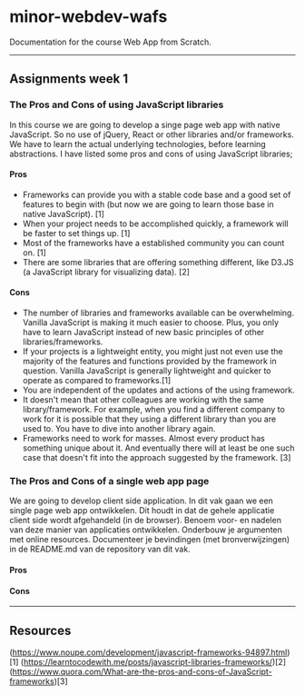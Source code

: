# minor-webdev-wafs

Documentation for the course Web App from Scratch.

***

## Assignments week 1

### The Pros and Cons of using JavaScript libraries
In this course we are going to develop a singe page web app with native JavaScript. So no use of jQuery, React or other libraries and/or frameworks. We have to learn the actual underlying technologies, before learning abstractions. I have listed some pros and cons of using JavaScript libraries;

#### Pros
* Frameworks can provide you with a stable code base and a good set of features to begin with (but now we are going to learn those base in native JavaScript). [1]
* When your project needs to be accomplished quickly, a framework will be faster to set things up. [1]
* Most of the frameworks have a established community you can count on.  [1]
* There are some libraries that are offering something different, like D3.JS (a JavaScript library for visualizing data). [2]

#### Cons
* The number of libraries and frameworks available can be overwhelming. Vanilla JavaScript is making it much easier to choose. Plus, you only have to learn JavaScript instead of new basic principles of other libraries/frameworks.
* If your projects is a lightweight entity, you might just not even use the majority of the features and functions provided by the framework in question. Vanilla JavaScript is generally lightweight and quicker to operate as compared to frameworks.[1]
* You are independent of the updates and actions of the using framework.
* It doesn't mean that other colleagues are working with the same library/framework. For example, when you find a different company to work for it is possible that they using a different library than you are used to. You have to dive into another library again.
* Frameworks need to work for masses. Almost every product has something unique about it. And eventually there will at least be one such case that doesn't fit into the approach suggested by the framework. [3]


### The Pros and Cons of a single web app page
We are going to develop client side application.
In dit vak gaan we een single page web app ontwikkelen. Dit houdt in dat de gehele applicatie client side wordt afgehandeld (in de browser). Benoem voor- en nadelen van deze manier van applicaties ontwikkelen. Onderbouw je argumenten met online resources. Documenteer je bevindingen (met bronverwijzingen) in de README.md van de repository van dit vak.

#### Pros


#### Cons

***

## Resources
(https://www.noupe.com/development/javascript-frameworks-94897.html)[1]
(https://learntocodewith.me/posts/javascript-libraries-frameworks/)[2]
(https://www.quora.com/What-are-the-pros-and-cons-of-JavaScript-frameworks)[3]
